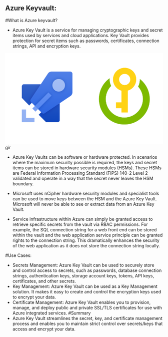 ## Azure Keyvault:
#What is Azure keyvault?
- Azure Key Vault is a service for managing cryptographic keys and secret items used by services and cloud applications. Key Vault provides protection for secret items such as passwords, certificates, connection strings, API and encryption keys. 

![Alt text](image.png)gir

- Azure Key Vaults can be software or hardware protected. In scenarios where the maximum security possible is required, the keys and secret items can be stored in hardware security modules (HSMs). These HSMs are Federal Information Processing Standard (FIPS) 140-2 Level 2 validated and operate in a way that the secret never leaves the HSM boundary. 

- Microsoft uses nCipher hardware security modules and specialist tools can be used to move keys between the HSM and the Azure Key Vault. Microsoft will never be able to see or extract data from an Azure Key Vault. 

- Service infrastructure within Azure can simply be granted access to retrieve specific secrets from the vault via RBAC permissions. For example, the SQL connection string for a web front end can be stored within the vault and the web application service principle can be granted rights to the connection string. This dramatically enhances the security of the web application as it does not store the connection string locally.

#Use Cases:
- Secrets Management: Azure Key Vault can be used to securely store and control access to secrets, such as passwords, database connection strings, authentication keys, storage account keys, tokens, API keys, certificates, and other secrets.
- Key Management: Azure Key Vault can be used as a Key Management solution. It makes it easy to create and control the encryption keys used to encrypt your data.
- Certificate Management: Azure Key Vault enables you to provision, manage, and deploy public and private SSL/TLS certificates for use with Azure integrated services.
#Summary
- Azure Key Vault streamlines the secret, key, and certificate management process and enables you to maintain strict control over secrets/keys that access and encrypt your data.
